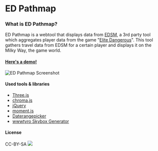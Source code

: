 # ED Pathmap
### What is ED Pathmap?
ED Pathmap is a webtool that displays data from [EDSM](https://www.edsm.net/), a 3rd party tool which aggregates player data from the game "[Elite Dangerous](https://www.elitedangerous.com/)". This tool gathers travel data from EDSM for a certain player and displays it on the Milky Way, the game world. 

#### [Here's a  demo!](https://waldemarlehner.github.io/ED_PathMap/)

![ED Pathmap Screenshot](https://i.imgur.com/tFbZOA7.png)

#### Used tools & libraries
- [Three.js](https://threejs.org/) 
- [chroma.js](https://gka.github.io/chroma.js/)
- [jQuery](https://jquery.com/)
- [moment.js](https://momentjs.com/)
- [Daterangepicker](http://www.daterangepicker.com)
- [wwwtyro Skybox Generator](https://wwwtyro.github.io/space-3d)
 
#### License
CC-BY-SA
![](https://i.creativecommons.org/l/by-sa/4.0/88x31.png)
